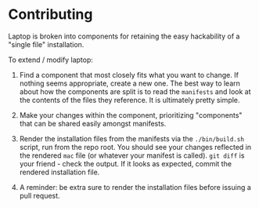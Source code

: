 Contributing
============

Laptop is broken into components for retaining the easy hackability of a
"single file" installation.

To extend / modify laptop:

1) Find a component that most closely fits what you want to change. If nothing
seems appropriate, create a new one. The best way to learn about how the
components are split is to read the `manifests` and look at the contents of the
files they reference. It is ultimately pretty simple.

2) Make your changes within the component, prioritizing "components"
that can be shared easily amongst manifests.

3) Render the installation files from the manifests via the `./bin/build.sh`
script, run from the repo root. You should see your changes reflected in the
rendered `mac` file (or whatever your manifest is called). `git diff` is your
friend - check the output. If it looks as expected, commit the rendered
installation file.

4) A reminder: be extra sure to render the installation files before
issuing a pull request.
